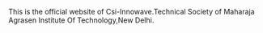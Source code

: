 This is the official website of Csi-Innowave.Technical Society of Maharaja Agrasen Institute Of Technology,New Delhi.
